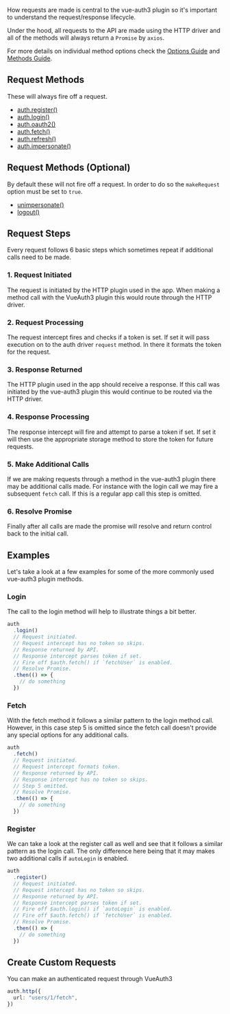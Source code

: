 How requests are made is central to the vue-auth3 plugin so it's important to understand the request/response lifecycle.

Under the hood, all requests to the API are made using the HTTP driver and all of the methods will always return a `Promise` by `axios`.

For more details on individual method options check the [Options Guide](/options/core) and [Methods Guide](/methods/overview).

## Request Methods

These will always fire off a request.

- [auth.register()](/methods/register-and-login#register)
- [auth.login()](/methods/register-and-login#login)
- [auth.oauth2()](/methods/register-and-login#oauth2)
- [auth.fetch()](/methods/user-data.html#fetch)
- [auth.refresh()](/methods/utils.html#refresh)
- [auth.impersonate()](/methods/impersonating.html#impersonate)

## Request Methods (Optional)

By default these will not fire off a request. In order to do so the `makeRequest` option must be set to `true`.

- [unimpersonate()](/methods/register-and-login#unimpersonate)
- [logout()](/methods/register-and-login#logout)

## Request Steps

Every request follows 6 basic steps which sometimes repeat if additional calls need to be made.

### 1. Request Initiated

The request is initiated by the HTTP plugin used in the app. When making a method call with the VueAuth3 plugin this would route through the HTTP driver.

### 2. Request Processing

The request intercept fires and checks if a token is set. If set it will pass execution on to the auth driver `request` method. In there it formats the token for the request.

### 3. Response Returned

The HTTP plugin used in the app should receive a response. If this call was initiated by the vue-auth3 plugin this would continue to be routed via the HTTP driver.

### 4. Response Processing

The response intercept will fire and attempt to parse a token if set. If set it will then use the appropriate storage method to store the token for future requests.

### 5. Make Additional Calls

If we are making requests through a method in the vue-auth3 plugin there may be additional calls made. For instance with the login call we may fire a subsequent `fetch` call. If this is a regular app call this step is omitted.

### 6. Resolve Promise

Finally after all calls are made the promise will resolve and return control back to the initial call.

## Examples

Let's take a look at a few examples for some of the more commonly used vue-auth3 plugin methods.

### Login

The call to the login method will help to illustrate things a bit better.

```ts
auth
  .login()
  // Request initiated.
  // Request intercept has no token so skips.
  // Response returned by API.
  // Response intercept parses token if set.
  // Fire off $auth.fetch() if `fetchUser` is enabled.
  // Resolve Promise.
  .then(() => {
    // do something
  })
```

### Fetch

With the fetch method it follows a similar pattern to the login method call. However, in this case step 5 is omitted since the fetch call doesn't provide any special options for any additional calls.

```ts
auth
  .fetch()
  // Request initiated.
  // Request intercept formats token.
  // Response returned by API.
  // Response intercept has no token so skips.
  // Step 5 omitted.
  // Resolve Promise.
  .then(() => {
    // do something
  })
```

### Register

We can take a look at the register call as well and see that it follows a similar pattern as the login call. The only difference here being that it may makes two additional calls if `autoLogin` is enabled.

```ts
auth
  .register()
  // Request initiated.
  // Request intercept has no token so skips.
  // Response returned by API.
  // Response intercept parses token if set.
  // Fire off $auth.login() if `autoLogin` is enabled.
  // Fire off $auth.fetch() if `fetchUser` is enabled.
  // Resolve Promise.
  .then(() => {
    // do something
  })
```

## Create Custom Requests

You can make an authenticated request through VueAuth3

```ts
auth.http({
  url: "users/1/fetch",
})
```
